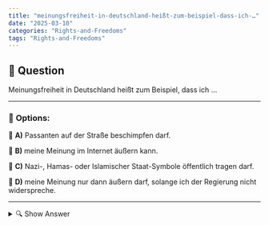 ```yaml
---
title: "meinungsfreiheit-in-deutschland-heißt-zum-beispiel-dass-ich-…"
date: "2025-03-10"
categories: "Rights-and-Freedoms"
tags: "Rights-and-Freedoms"
---
```


## 📌 **Question**

Meinungsfreiheit in Deutschland heißt zum Beispiel, dass ich …



---

### 📝 **Options:**

🔘 **A)** Passanten auf der Straße beschimpfen darf.

🔘 **B)** meine Meinung im Internet äußern kann.

🔘 **C)** Nazi-, Hamas- oder Islamischer Staat-Symbole öffentlich tragen darf.

🔘 **D)** meine Meinung nur dann äußern darf, solange ich der Regierung nicht widerspreche.

---

<details>
  <summary>🔍 Show Answer</summary>

  <p>
💡  <b>Correct Answer:</b>  b
  </p>
  <p>
    📖<b>Explanation:</b>
    Die Meinungsfreiheit ist in Deutschland im Grundgesetz verankert und garantiert jedem Bürger das Recht, seine Gedanken und Meinungen frei zu äußern und zu verbreiten. Dies umfasst sowohl mündliche als auch schriftliche Äußerungen, auch im Internet. Allerdings gibt es gesetzliche Einschränkungen, um den Schutz der persönlichen Ehre, der öffentlichen Sicherheit und der verfassungsmäßigen Ordnung zu gewährleisten. Zum Beispiel ist das öffentliche Zeigen von verfassungswidrigen Symbolen wie Nazi-Symbolen verboten. Ebenso sind Hassreden und Aufrufe zu Gewalt strafbar. Die Meinungsfreiheit gilt also innerhalb dieser rechtlichen Rahmenbedingungen.
  </p>
</details>
